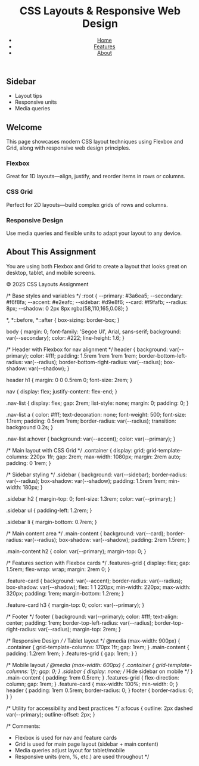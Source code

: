 <!DOCTYPE html>
<html lang="en">
<head>
  <meta charset="UTF-8">
  <title>CSS Layouts & Responsive Web Design</title>
  <meta name="viewport" content="width=device-width, initial-scale=1">
  <link rel="stylesheet" href="style.css">
</head>
<body>
  <header>
    <h1>CSS Layouts & Responsive Web Design</h1>
    <nav>
      <ul class="nav-list">
        <li><a href="#home">Home</a></li>
        <li><a href="#features">Features</a></li>
        <li><a href="#about">About</a></li>
      </ul>
    </nav>
  </header>

  <div class="container">
    <aside class="sidebar">
      <h2>Sidebar</h2>
      <ul>
        <li>Layout tips</li>
        <li>Responsive units</li>
        <li>Media queries</li>
      </ul>
    </aside>
    <main class="main-content">
      <section id="home">
        <h2>Welcome</h2>
        <p>
          This page showcases modern CSS layout techniques using Flexbox and Grid, along with responsive web design principles.
        </p>
      </section>
      <section id="features" class="features-grid">
        <div class="feature-card">
          <h3>Flexbox</h3>
          <p>Great for 1D layouts—align, justify, and reorder items in rows or columns.</p>
        </div>
        <div class="feature-card">
          <h3>CSS Grid</h3>
          <p>Perfect for 2D layouts—build complex grids of rows and columns.</p>
        </div>
        <div class="feature-card">
          <h3>Responsive Design</h3>
          <p>Use media queries and flexible units to adapt your layout to any device.</p>
        </div>
      </section>
      <section id="about">
        <h2>About This Assignment</h2>
        <p>
          You are using both Flexbox and Grid to create a layout that looks great on desktop, tablet, and mobile screens.
        </p>
      </section>
    </main>
  </div>

  <footer>
    <p>&copy; 2025 CSS Layouts Assignment</p>
  </footer>
</body>
</html>/* Base styles and variables */
:root {
  --primary: #3a6ea5;
  --secondary: #f6f8fa;
  --accent: #e2eafc;
  --sidebar: #d9e8f6;
  --card: #f9fafb;
  --radius: 8px;
  --shadow: 0 2px 8px rgba(58,110,165,0.08);
}

*,
*::before,
*::after {
  box-sizing: border-box;
}

body {
  margin: 0;
  font-family: 'Segoe UI', Arial, sans-serif;
  background: var(--secondary);
  color: #222;
  line-height: 1.6;
}

/* Header with Flexbox for nav alignment */
header {
  background: var(--primary);
  color: #fff;
  padding: 1.5rem 1rem 1rem 1rem;
  border-bottom-left-radius: var(--radius);
  border-bottom-right-radius: var(--radius);
  box-shadow: var(--shadow);
}

header h1 {
  margin: 0 0 0.5rem 0;
  font-size: 2rem;
}

nav {
  display: flex;
  justify-content: flex-end;
}

.nav-list {
  display: flex;
  gap: 2rem;
  list-style: none;
  margin: 0;
  padding: 0;
}

.nav-list a {
  color: #fff;
  text-decoration: none;
  font-weight: 500;
  font-size: 1.1rem;
  padding: 0.5rem 1rem;
  border-radius: var(--radius);
  transition: background 0.2s;
}

.nav-list a:hover {
  background: var(--accent);
  color: var(--primary);
}

/* Main layout with CSS Grid */
.container {
  display: grid;
  grid-template-columns: 220px 1fr;
  gap: 2rem;
  max-width: 1080px;
  margin: 2rem auto;
  padding: 0 1rem;
}

/* Sidebar styling */
.sidebar {
  background: var(--sidebar);
  border-radius: var(--radius);
  box-shadow: var(--shadow);
  padding: 1.5rem 1rem;
  min-width: 180px;
}

.sidebar h2 {
  margin-top: 0;
  font-size: 1.3rem;
  color: var(--primary);
}

.sidebar ul {
  padding-left: 1.2rem;
}

.sidebar li {
  margin-bottom: 0.7rem;
}

/* Main content area */
.main-content {
  background: var(--card);
  border-radius: var(--radius);
  box-shadow: var(--shadow);
  padding: 2rem 1.5rem;
}

.main-content h2 {
  color: var(--primary);
  margin-top: 0;
}

/* Features section with Flexbox cards */
.features-grid {
  display: flex;
  gap: 1.5rem;
  flex-wrap: wrap;
  margin: 2rem 0;
}

.feature-card {
  background: var(--accent);
  border-radius: var(--radius);
  box-shadow: var(--shadow);
  flex: 1 1 220px;
  min-width: 220px;
  max-width: 320px;
  padding: 1rem;
  margin-bottom: 1.2rem;
}

.feature-card h3 {
  margin-top: 0;
  color: var(--primary);
}

/* Footer */
footer {
  background: var(--primary);
  color: #fff;
  text-align: center;
  padding: 1rem;
  border-top-left-radius: var(--radius);
  border-top-right-radius: var(--radius);
  margin-top: 2rem;
}

/* Responsive Design */
/* Tablet layout */
@media (max-width: 900px) {
  .container {
    grid-template-columns: 170px 1fr;
    gap: 1rem;
  }
  .main-content {
    padding: 1.2rem 1rem;
  }
  .features-grid {
    gap: 1rem;
  }
}

/* Mobile layout */
@media (max-width: 600px) {
  .container {
    grid-template-columns: 1fr;
    gap: 0;
  }
  .sidebar {
    display: none; /* Hide sidebar on mobile */
  }
  .main-content {
    padding: 1rem 0.5rem;
  }
  .features-grid {
    flex-direction: column;
    gap: 1rem;
  }
  .feature-card {
    max-width: 100%;
    min-width: 0;
  }
  header {
    padding: 1rem 0.5rem;
    border-radius: 0;
  }
  footer {
    border-radius: 0;
  }
}

/* Utility for accessibility and best practices */
a:focus {
  outline: 2px dashed var(--primary);
  outline-offset: 2px;
}

/* Comments:
  - Flexbox is used for nav and feature cards
  - Grid is used for main page layout (sidebar + main content)
  - Media queries adjust layout for tablet/mobile
  - Responsive units (rem, %, etc.) are used throughout
*/